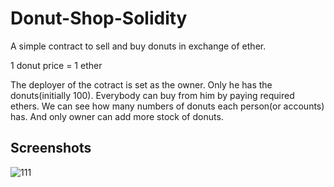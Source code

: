# Donut-Shop-Solidity

A simple contract to sell and buy donuts in exchange of ether.

1 donut price = 1 ether

The deployer of the cotract is set as the owner. Only he has the donuts(initially 100). Everybody can buy from him by paying required ethers. We can see how many numbers of 
donuts each person(or accounts) has. And only owner can add more stock of donuts.



## Screenshots
![111](https://user-images.githubusercontent.com/96487736/209450394-181a7332-3a74-43b4-bfbd-b217f536944b.PNG)
